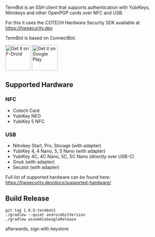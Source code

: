 TermBot is an SSH client that supports authentication with YubiKeys, Nitrokeys and other OpenPGP cards over NFC and USB.

For this it uses the COTECH Hardware Security SDK available at https://hwsecurity.dev

TermBot is based on ConnectBot.

[<img src="https://f-droid.org/badge/get-it-on.png"
      alt="Get it on F-Droid"
      height="80">](https://f-droid.org/packages/org.sufficientlysecure.termbot/)
[<img src="https://play.google.com/intl/en_us/badges/images/generic/en-play-badge.png"
      alt="Get it on Google Play"
      height="80">](https://play.google.com/store/apps/details?id=org.sufficientlysecure.termbot)

## Supported Hardware

### NFC
- Cotech Card
- YubiKey NEO
- YubiKey 5 NFC

### USB
- Nitrokey Start, Pro, Storage (with adapter)
- YubiKey 4, 4 Nano, 5, 5 Nano (with adapter)
- YubiKey 4C, 4C Nano, 5C, 5C Nano (directly over USB-C)
- Gnuk (with adapter)
- Secalot (with adapter)

Full list of supported hardware can be found here: https://hwsecurity.dev/docs/supported-hardware/

## Build Release
```
git tag 1.9.5-termbot1
./gradlew --quiet androidGitVersion
./gradlew assembleGoogleRelease
```
afterwards, sign with keystore
